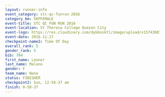 ```yaml
---
layout: runner-info 
event_category: stc-qc-funrun-2016 
category_km: 5KPFEMALE 
event-title: STC QC FUN RUN 2016 
event-location: St Theresa College Quezon City 
event-logo: https://res.cloudinary.com/dykbosktl/image/upload/v1574388789/Logo/Fun_Run_Poster_tgejen.jpg 
event-date: 2016-11-27 
checkpoint-name2: Time Of Day 
overall_rank: 5
gender_rank: 5
bib: 704
first_name: Leonor
last_name: Malano
gender: F
team_name: None
status: FINISHER
checkpoint2: Sun, 12-58-37 am
finish: 0-50-37
---
```

